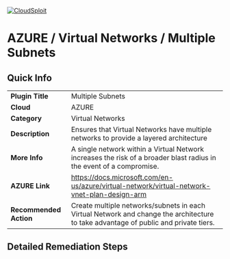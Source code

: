 [![CloudSploit](https://cloudsploit.com/img/logo-new-big-text-100.png "CloudSploit")](https://cloudsploit.com)

# AZURE / Virtual Networks / Multiple Subnets

## Quick Info

| | |
|-|-|
| **Plugin Title** | Multiple Subnets |
| **Cloud** | AZURE |
| **Category** | Virtual Networks |
| **Description** | Ensures that Virtual Networks have multiple networks to provide a layered architecture |
| **More Info** | A single network within a Virtual Network increases the risk of a broader blast radius in the event of a compromise. |
| **AZURE Link** | https://docs.microsoft.com/en-us/azure/virtual-network/virtual-network-vnet-plan-design-arm |
| **Recommended Action** | Create multiple networks/subnets in each Virtual Network and change the architecture to take advantage of public and private tiers. |

## Detailed Remediation Steps

